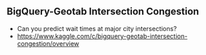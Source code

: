 ## BigQuery-Geotab Intersection Congestion
* Can you predict wait times at major city intersections?
* https://www.kaggle.com/c/bigquery-geotab-intersection-congestion/overview
